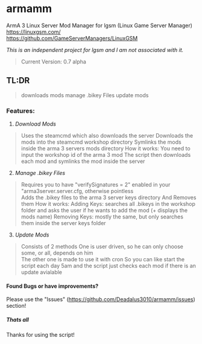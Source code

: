# armamm
ArmA 3 Linux Server Mod Manager for lgsm (Linux Game Server Manager)  
https://linuxgsm.com/  
https://github.com/GameServerManagers/LinuxGSM

*This is an independent project for lgsm and I am not associated with it.*

> Current Version: 0.7 alpha

## TL:DR

> downloads mods 
> manage .bikey Files
> update mods

### Features:

1. *Download Mods* 
> Uses the steamcmd which also downloads the server
> Downloads the mods into the steamcmd workshop directory
> Symlinks the mods inside the arma 3 servers mods directory
> How it works:
> You need to input the workshop id of the arma 3 mod
> The script then downloads each mod and symlinks the mod inside the server

2. *Manage .bikey Files*
> Requires you to have "verifySignatures = 2" enabled in your "arma3server.server.cfg, otherwise pointless  
> Adds the .bikey files to the arma 3 server keys directory
> And Removes them
> How it works:
> Adding Keys: searches all .bikeys in the workshop folder and asks the user if he wants to add the mod (+ displays the mods name)
> Removing Keys: mostly the same, but only searches them inside the server keys folder

3. *Update Mods*
> Consists of 2 methods 
> One is user driven, so he can only choose some, or all, depends on him  
> The other one is made to use it with cron
> So you can like start the script each day 5am and the script just checks each mod if there is an update avialable

#### Found Bugs or have improvements?

Please use the "Issues" (https://github.com/Deadalus3010/armamm/issues) section!

##### Thats all

Thanks for using the script!

